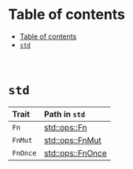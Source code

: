 # Table of contents
- [Table of contents](#table-of-contents)
- [`std`](#std)

<br>

# `std`
|Trait|Path in `std`|
|:----|:------------|
|`Fn`|[std::ops::Fn](https://doc.rust-lang.org/std/ops/trait.Fn.html)|
|`FnMut`|[std::ops::FnMut](https://doc.rust-lang.org/std/ops/trait.FnMut.html)|
|`FnOnce`|[std::ops::FnOnce](https://doc.rust-lang.org/std/ops/trait.FnOnce.html)|

<br>
